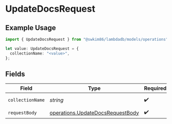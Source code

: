 # UpdateDocsRequest

## Example Usage

```typescript
import { UpdateDocsRequest } from "@swkim86/lambdadb/models/operations";

let value: UpdateDocsRequest = {
  collectionName: "<value>",
};
```

## Fields

| Field                                                                                | Type                                                                                 | Required                                                                             | Description                                                                          |
| ------------------------------------------------------------------------------------ | ------------------------------------------------------------------------------------ | ------------------------------------------------------------------------------------ | ------------------------------------------------------------------------------------ |
| `collectionName`                                                                     | *string*                                                                             | :heavy_check_mark:                                                                   | Collection name.                                                                     |
| `requestBody`                                                                        | [operations.UpdateDocsRequestBody](../../models/operations/updatedocsrequestbody.md) | :heavy_check_mark:                                                                   | N/A                                                                                  |